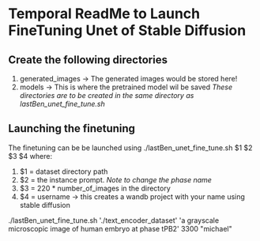# Temporal ReadMe to Launch FineTuning Unet of Stable Diffusion

## Create the following directories
1. generated_images -> The generated images would be stored here!
2. models -> This is where the pretrained model wil be saved
*These directories are to be created in the same directory as lastBen_unet_fine_tune.sh*

## Launching the finetuning
The finetuning can be be launched using ./lastBen_unet_fine_tune.sh $1 $2 $3 $4 where:
1. $1 = dataset directory path
2. $2 = the instance prompt. *Note to change the phase name*
3. $3 = 220 * number_of_images in the directory
4. $4 = username -> this creates a wandb project with your name using stable diffusion

./lastBen_unet_fine_tune.sh './text_encoder_dataset' 'a grayscale microscopic image of human embryo at phase tPB2' 3300 "michael"
